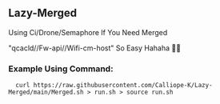 ## Lazy-Merged
Using Ci/Drone/Semaphore If You Need Merged

"qcacld//Fw-api//Wifi-cm-host" So Easy Hahaha 🤣🤣

### Example Using Command:
      curl https://raw.githubusercontent.com/Calliope-K/Lazy-Merged/main/Merged.sh > run.sh > source run.sh
